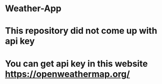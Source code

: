 ﻿# Weather-App
# This repository did not come up with api key
# You can get api key in this website https://openweathermap.org/
